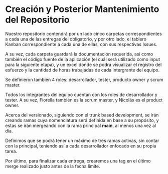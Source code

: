 # Creación y Posterior Mantenimiento del Repositorio

Nuestro repositorio contendrá por un lado cinco carpetas correspondientes a cada una de las entregas del obligatorio, y por otro lado, el tablero Kanban correspondiente a cada una de ellas, con sus respectivas Issues.

A su vez, cada carpeta guardará la documentación requerida, así como también el código fuente de la aplicación (el cuál será utilizado como input para la siguiente etapa), y un excel donde se podrá visualizar el registro del esfuerzo y la cantidad de horas trabajadas de cada intergrante del equipo.

Se definieron también 4 roles: desarrollador, tester, producto owner y scrum master. 

Todos los integrantes del equipo cuentan con los roles de desarrollador y tester. A su vez, Fiorella también es la scrum master, y Nicolás es el product owner.

Acerca del versionado, siguiendo con el trunk based development, se irán creando ramas cuya nomenclatura será definida en base a su propósito, y estas se irán mergeando con la rama principal **main**, al menos una vez al día.

Definimos que se podrá tener un máximo de tres ramas activas, sin contar con la principal, teniendo así a cada desarrollador enfocado en su propia tarea.

Por último, para finalizar cada entrega, crearemos una tag en el último merge realizado justo antes de la fecha límite.